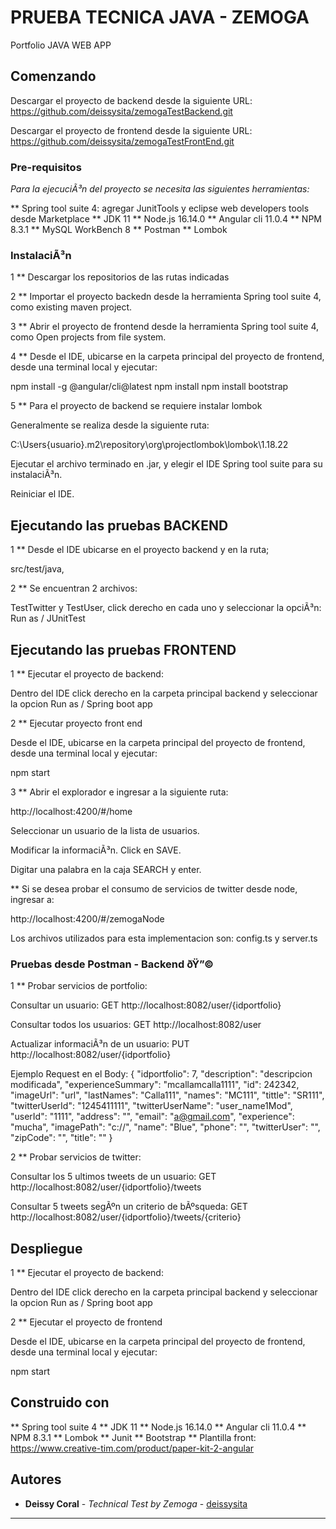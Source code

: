 # PRUEBA TECNICA JAVA - ZEMOGA

Portfolio JAVA WEB APP

## Comenzando

Descargar el proyecto de backend desde la siguiente URL:
https://github.com/deissysita/zemogaTestBackend.git

Descargar el proyecto de frontend desde la siguiente URL:
https://github.com/deissysita/zemogaTestFrontEnd.git

### Pre-requisitos

_Para la ejecuciÃ³n del proyecto se necesita las siguientes herramientas:_

** Spring tool suite 4: agregar  JunitTools y eclipse web developers tools desde Marketplace
** JDK 11
** Node.js 16.14.0
** Angular cli 11.0.4
** NPM 8.3.1
** MySQL WorkBench 8
** Postman 
** Lombok


### InstalaciÃ³n

1 ** Descargar los repositorios de las rutas indicadas

2 ** Importar el proyecto backedn desde la herramienta Spring tool suite 4, como existing maven project.

3 ** Abrir el proyecto de frontend desde la herramienta Spring tool suite 4, como Open projects from file system.

4 ** Desde el IDE, ubicarse en la carpeta principal del proyecto de frontend, desde una terminal local y ejecutar:

npm install -g @angular/cli@latest
npm install
npm install bootstrap

5 ** Para el proyecto de backend se requiere instalar lombok

Generalmente se realiza desde la siguiente ruta:

C:\Users\{usuario}\.m2\repository\org\projectlombok\lombok\1.18.22

Ejecutar el archivo terminado en .jar, y elegir el IDE Spring tool suite para su instalaciÃ³n.

Reiniciar el IDE.

## Ejecutando las pruebas BACKEND

1 ** Desde el IDE ubicarse en el proyecto backend y en la ruta; 

src/test/java, 

2 ** Se encuentran 2 archivos: 

TestTwitter y TestUser, click derecho en cada uno y seleccionar la opciÃ³n: Run as / JUnitTest

## Ejecutando las pruebas FRONTEND

1 ** Ejecutar el proyecto de backend:

Dentro del IDE click derecho en la carpeta principal backend y seleccionar la opcion Run as / Spring boot app

2 **  Ejecutar proyecto front end

Desde el IDE, ubicarse en la carpeta principal del proyecto de frontend, desde una terminal local y ejecutar:

npm start

3 ** Abrir el explorador e ingresar a la siguiente ruta:

http://localhost:4200/#/home

Seleccionar un usuario de la lista de usuarios.

Modificar la informaciÃ³n.  Click en SAVE.

Digitar una palabra en la caja SEARCH y enter.

** Si se desea probar el consumo de servicios de twitter desde node, ingresar a:

http://localhost:4200/#/zemogaNode

Los archivos utilizados para esta implementacion son: config.ts y server.ts


### Pruebas desde Postman - Backend ðŸ”©

1 ** Probar servicios de portfolio:

Consultar un usuario: GET
http://localhost:8082/user/{idportfolio}

Consultar todos los usuarios: GET
http://localhost:8082/user

Actualizar informaciÃ³n de un usuario: PUT
http://localhost:8082/user/{idportfolio}

Ejemplo Request en el Body:
{
    "idportfolio": 7,
    "description": "descripcion modificada",
    "experienceSummary": "mcallamcalla1111",
    "id": 242342,
    "imageUrl": "url",
    "lastNames": "Calla111",
    "names": "MC111",
    "tittle": "SR111",
    "twitterUserId": "1245411111",
    "twitterUserName": "user_name1Mod",
    "userId": "1111",
    "address": "",
    "email": "a@gmail.com",
    "experience": "mucha",
    "imagePath": "c://",
    "name": "Blue",
    "phone": "",
    "twitterUser": "",
    "zipCode": "",
    "title": ""
}


2 ** Probar servicios de twitter:

Consultar los 5 ultimos tweets de un usuario: GET
http://localhost:8082/user/{idportfolio}/tweets

Consultar 5 tweets segÃºn un criterio de bÃºsqueda: GET
http://localhost:8082/user/{idportfolio}/tweets/{criterio}

## Despliegue

1 ** Ejecutar el proyecto de backend:

Dentro del IDE click derecho en la carpeta principal backend y seleccionar la opcion Run as / Spring boot app

2 ** Ejecutar el proyecto de frontend

Desde el IDE, ubicarse en la carpeta principal del proyecto de frontend, desde una terminal local y ejecutar:

npm start

## Construido con 
** Spring tool suite 4
** JDK 11
** Node.js 16.14.0
** Angular cli 11.0.4
** NPM 8.3.1
** Lombok
** Junit
** Bootstrap
** Plantilla front: https://www.creative-tim.com/product/paper-kit-2-angular

## Autores

* **Deissy Coral** - *Technical Test by Zemoga* - [deissysita](https://github.com/deissysita)

---

